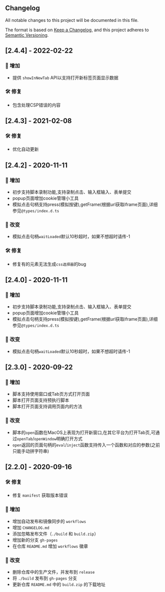 ## Changelog

All notable changes to this project will be documented in this file.

The format is based on [Keep a Changelog](https://keepachangelog.com/en/1.0.0/),
and this project adheres to [Semantic Versioning](https://semver.org/spec/v2.0.0.html).

## [2.4.4] - 2022-02-22

### 🎉 增加

- 提供 `showInNewTab` API以支持打开新标签页面显示数据

### 🛠 修复

- 包含处理CSP错误的内容

## [2.4.3] - 2021-02-08

### 🛠 修复

- 优化自动更新

## [2.4.2] - 2020-11-11

### 🎉 增加

- 初步支持脚本录制功能,支持录制点击、输入框输入、表单提交
- popup页面增加cookie管理小工具
- 模拟点击句柄支持press(模拟按键),getFrame(根据url获取iframe页面),详细参见`@types/index.d.ts`

### 🚀 改变

- 模拟点击句柄`waitLoaded`默认10秒超时，如果不想超时请传-1

### 🛠 修复

- 修复有的元素无法生成`css选择器`的bug

## [2.4.0] - 2020-11-11

### 🎉 增加

- 初步支持脚本录制功能,支持录制点击、输入框输入、表单提交
- popup页面增加cookie管理小工具
- 模拟点击句柄支持press(模拟按键),getFrame(根据url获取iframe页面),详细参见`@types/index.d.ts`

### 🚀 改变

- 模拟点击句柄`waitLoaded`默认10秒超时，如果不想超时请传-1

## [2.3.0] - 2020-09-22

### 🎉 增加

- 脚本支持使用窗口或Tab页方式打开页面
- 脚本打开页面支持预执行脚本
- 脚本打开页面支持调用页面内的方法

### 🚀 改变

- 脚本的`open`函数在MacOS上表现为打开新窗口,在其它平台为打开Tab页,可通过`openTab`/`openWindow`明确打开方式
- `open`返回的页面句柄的`eval`/`inject`函数支持传入一个函数和对应的参数(之前只能手动拼字符串)

## [2.2.0] - 2020-09-16

### 🛠 修复

- 修复 `manifest` 获取版本错误

### 🎉 增加

- 增加自动发布和镜像同步的 `workflows`
- 增加 `CHANGELOG.md`
- 添加忽略发布文件（`./build` 和 `build.zip`）
- 增加新的分支 `gh-pages`
- 在仓库 `README.md` 增加 `workflows` 徽章

### 🚀 改变

- 删除仓库中的生产文件，并发布到 `release`
- 将 `./build` 发布到 `gh-pages` 分支
- 更新仓库 `README.md` 中的 `build.zip` 的下载地址
